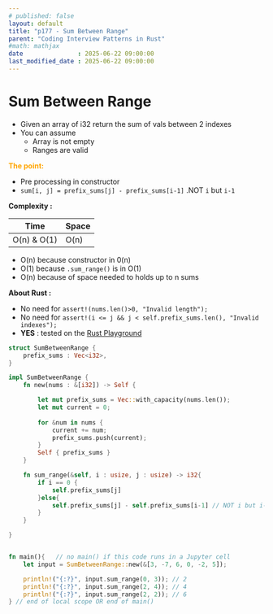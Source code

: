 ```yaml
---
# published: false
layout: default
title: "p177 - Sum Between Range"
parent: "Coding Interview Patterns in Rust"
#math: mathjax
date               : 2025-06-22 09:00:00
last_modified_date : 2025-06-22 09:00:00
---
```


# Sum Between Range

* Given an array of i32 return the sum of vals between 2 indexes
* You can assume
    * Array is not empty
    * Ranges are valid


<span style="color:orange"><b>The point:</b></span>

* Pre processing in constructor
* ``sum[i, j] = prefix_sums[j] - prefix_sums[i-1]`` .NOT ``i`` but ``i-1``


**Complexity :**

| Time        | Space |
|-------------|-------|
| O(n) & O(1) | O(n)  |

* O(n) because constructor in 0(n) 
* O(1) because ``.sum_range()`` is in O(1)
* O(n) because of space needed to holds up to n sums


**About Rust :**
* No need for `assert!(nums.len()>0, "Invalid length");`
* No need for `assert!(i <= j && j < self.prefix_sums.len(), "Invalid indexes");`
* **YES** : tested on the [Rust Playground](https://play.rust-lang.org/)

<!-- 
<span style="color:red"><b>TODO : </b></span> 
* Add comments in the source code        
 -->

<!-- * <span style="color:lime"><b>Preferred solution?</b></span>      -->



```rust
struct SumBetweenRange {
    prefix_sums : Vec<i32>,
}

impl SumBetweenRange {
    fn new(nums : &[i32]) -> Self {

        let mut prefix_sums = Vec::with_capacity(nums.len());
        let mut current = 0;
    
        for &num in nums {
            current += num;
            prefix_sums.push(current);
        }
        Self { prefix_sums }
    }

    fn sum_range(&self, i : usize, j : usize) -> i32{
        if i == 0 {
            self.prefix_sums[j]
        }else{
            self.prefix_sums[j] - self.prefix_sums[i-1] // NOT i but i-1
        }
    }

}


fn main(){   // no main() if this code runs in a Jupyter cell 
    let input = SumBetweenRange::new(&[3, -7, 6, 0, -2, 5]);

    println!("{:?}", input.sum_range(0, 3)); // 2
    println!("{:?}", input.sum_range(2, 4)); // 4
    println!("{:?}", input.sum_range(2, 2)); // 6
} // end of local scope OR end of main()       
```
